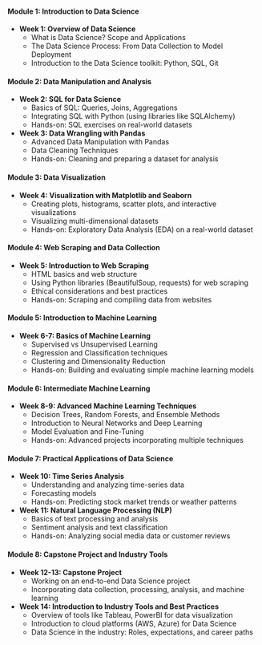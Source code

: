 #### **Module 1: Introduction to Data Science**

- **Week 1: Overview of Data Science**
  - What is Data Science? Scope and Applications
  - The Data Science Process: From Data Collection to Model Deployment
  - Introduction to the Data Science toolkit: Python, SQL, Git

#### **Module 2: Data Manipulation and Analysis**
- **Week 2: SQL for Data Science**
  - Basics of SQL: Queries, Joins, Aggregations
  - Integrating SQL with Python (using libraries like SQLAlchemy)
  - Hands-on: SQL exercises on real-world datasets
- **Week 3: Data Wrangling with Pandas**
  - Advanced Data Manipulation with Pandas
  - Data Cleaning Techniques
  - Hands-on: Cleaning and preparing a dataset for analysis

#### **Module 3: Data Visualization**
- **Week 4: Visualization with Matplotlib and Seaborn**
  - Creating plots, histograms, scatter plots, and interactive visualizations
  - Visualizing multi-dimensional datasets
  - Hands-on: Exploratory Data Analysis (EDA) on a real-world dataset

#### **Module 4: Web Scraping and Data Collection**
- **Week 5: Introduction to Web Scraping**
  - HTML basics and web structure
  - Using Python libraries (BeautifulSoup, requests) for web scraping
  - Ethical considerations and best practices
  - Hands-on: Scraping and compiling data from websites

#### **Module 5: Introduction to Machine Learning**
- **Week 6-7: Basics of Machine Learning**
  - Supervised vs Unsupervised Learning
  - Regression and Classification techniques
  - Clustering and Dimensionality Reduction
  - Hands-on: Building and evaluating simple machine learning models

#### **Module 6: Intermediate Machine Learning**
- **Week 8-9: Advanced Machine Learning Techniques**
  - Decision Trees, Random Forests, and Ensemble Methods
  - Introduction to Neural Networks and Deep Learning
  - Model Evaluation and Fine-Tuning
  - Hands-on: Advanced projects incorporating multiple techniques

#### **Module 7: Practical Applications of Data Science**
- **Week 10: Time Series Analysis**
  - Understanding and analyzing time-series data
  - Forecasting models
  - Hands-on: Predicting stock market trends or weather patterns
- **Week 11: Natural Language Processing (NLP)**
  - Basics of text processing and analysis
  - Sentiment analysis and text classification
  - Hands-on: Analyzing social media data or customer reviews

#### **Module 8: Capstone Project and Industry Tools**
- **Week 12-13: Capstone Project**
  - Working on an end-to-end Data Science project
  - Incorporating data collection, processing, analysis, and machine learning
- **Week 14: Introduction to Industry Tools and Best Practices**
  - Overview of tools like Tableau, PowerBI for data visualization
  - Introduction to cloud platforms (AWS, Azure) for Data Science
  - Data Science in the industry: Roles, expectations, and career paths

